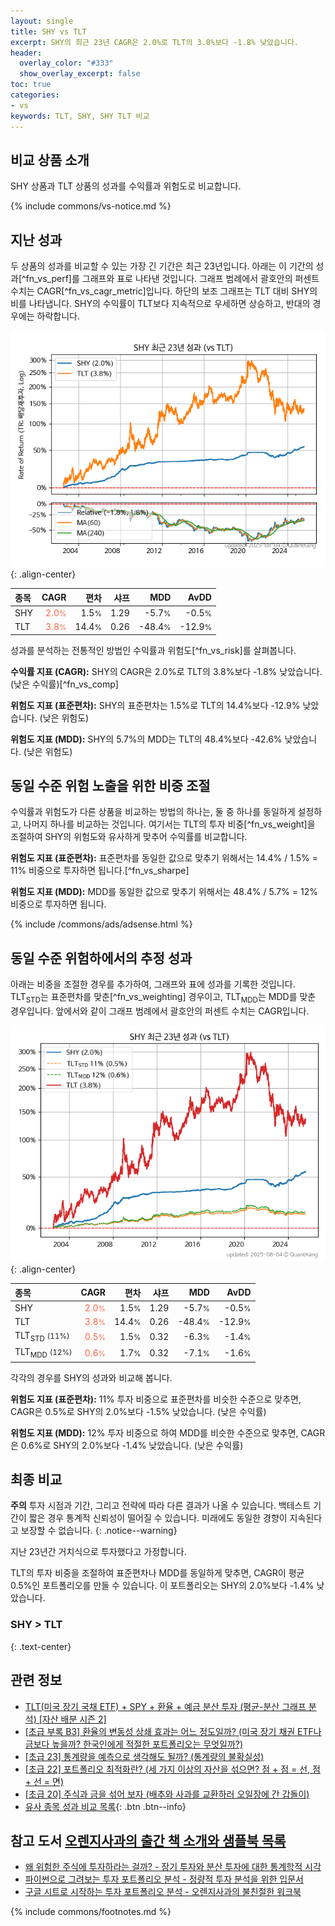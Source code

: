 ```yaml
---
layout: single
title: SHY vs TLT
excerpt: SHY의 최근 23년 CAGR은 2.0%로 TLT의 3.8%보다 -1.8% 낮았습니다.
header:
  overlay_color: "#333"
  show_overlay_excerpt: false
toc: true
categories:
- vs
keywords: TLT, SHY, SHY TLT 비교
---
```


## 비교 상품 소개


SHY 상품과 TLT 상품의 성과를 수익률과 위험도로 비교합니다.





{% include commons/vs-notice.md %}

## 지난 성과

두 상품의 성과를 비교할 수 있는 가장 긴 기간은 최근 23년입니다. 아래는 이 기간의 성과[^fn_vs_perf]를 그래프와 표로 나타낸 것입니다.
그래프 범례에서 괄호안의 퍼센트 수치는 CAGR[^fn_vs_cagr_metric]입니다.
하단의 보조 그래프는 TLT 대비 SHY의 비를 나타냅니다.
SHY의 수익률이 TLT보다 지속적으로 우세하면 상승하고, 반대의 경우에는 하락합니다.

![SHY](/vs/images/shy-vs-tlt_dual.png){: .align-center}

| **종목** | **CAGR** | **편차** | **샤프** | **MDD** | **AvDD** |
| :------------ | ------: | -----------: | -------: | ------: | -------: |
| SHY | <span style="color: tomato">2.0<small>%</small></span> | 1.5<small>%</small> | 1.29 | -5.7<small>%</small> | -0.5<small>%</small> |
| TLT | <span style="color: tomato">3.8<small>%</small></span> | 14.4<small>%</small> | 0.26 | -48.4<small>%</small> | -12.9<small>%</small> |

<!-- more -->


성과를 분석하는 전통적인 방법인 수익률과 위험도[^fn_vs_risk]를 살펴봅니다.

**수익률 지표 (CAGR):** SHY의 CAGR은 2.0%로 TLT의 3.8%보다 -1.8% 낮았습니다. (낮은 수익률)[^fn_vs_comp]

**위험도 지표 (표준편차):** SHY의 표준편차는 1.5%로 TLT의 14.4%보다 -12.9% 낮았습니다. (낮은 위험도)

**위험도 지표 (MDD):** SHY의 5.7%의 MDD는 TLT의 48.4%보다 -42.6% 낮았습니다. (낮은 위험도)



## 동일 수준 위험 노출을 위한 비중 조절

수익률과 위험도가 다른 상품을 비교하는 방법의 하나는, 둘 중 하나를 동일하게 설정하고, 나머지 하나를 비교하는 것입니다.
여기서는 TLT의 투자 비중[^fn_vs_weight]을 조절하여 SHY의 위험도와 유사하게 맞추어 수익률를 비교합니다.

**위험도 지표 (표준편차):** 표준편차를 동일한 값으로 맞추기 위해서는 14.4% / 1.5% = 11% 비중으로 투자하면 됩니다.[^fn_vs_sharpe]

**위험도 지표 (MDD):** MDD를 동일한 값으로 맞추기 위해서는 48.4% / 5.7% = 12% 비중으로 투자하면 됩니다.


{% include /commons/ads/adsense.html %}



## 동일 수준 위험하에서의 추정 성과

아래는 비중을 조절한 경우를 추가하여, 그래프와 표에 성과를 기록한 것입니다.
TLT<sub>STD</sub>는 표준편차를 맞춘[^fn_vs_weighting] 경우이고, TLT<sub>MDD</sub>는 MDD를 맞춘 경우입니다.
앞에서와 같이 그래프 범례에서 괄호안의 퍼센트 수치는 CAGR입니다.


![SHY](/vs/images/shy-vs-tlt.png){: .align-center}



| **종목** | **CAGR** | **편차** | **샤프** | **MDD** | **AvDD** |
| :------------ | ------: | -----------: | -------: | ------: | -------: |
| SHY | <span style="color: tomato">2.0<small>%</small></span> | 1.5<small>%</small> | 1.29 | -5.7<small>%</small> | -0.5<small>%</small> |
| TLT | <span style="color: tomato">3.8<small>%</small></span> | 14.4<small>%</small> | 0.26 | -48.4<small>%</small> | -12.9<small>%</small> |
| TLT<sub>STD</sub> <small>(11%)</small> | <span style="color: tomato">0.5<small>%</small></span> | 1.5<small>%</small> | 0.32 | -6.3<small>%</small> | -1.4<small>%</small> |
| TLT<sub>MDD</sub> <small>(12%)</small> | <span style="color: tomato">0.6<small>%</small></span> | 1.7<small>%</small> | 0.32 | -7.1<small>%</small> | -1.6<small>%</small> |



각각의 경우를 SHY의 성과와 비교해 봅니다.

**위험도 지표 (표준편차):** 11% 투자 비중으로 표준편차를 비슷한 수준으로 맞추면, CAGR은 0.5%로 SHY의 2.0%보다 -1.5% 낮았습니다. (낮은 수익률)

**위험도 지표 (MDD):** 12% 투자 비중으로 하여 MDD를 비슷한 수준으로 맞추면, CAGR은 0.6%로 SHY의 2.0%보다 -1.4% 낮았습니다. (낮은 수익률)




## 최종 비교

**주의** 투자 시점과 기간, 그리고 전략에 따라 다른 결과가 나올 수 있습니다. 백테스트 기간이 짧은 경우 통계적 신뢰성이 떨어질 수 있습니다. 미래에도 동일한 경향이 지속된다고 보장할 수 없습니다.
{: .notice--warning}

지난 23년간 거치식으로 투자했다고 가정합니다.

TLT의 투자 비중을 조절하여 표준편차나 MDD를 동일하게 맞추면, CAGR이 평균 0.5%인 포트폴리오를 만들 수 있습니다.
이 포트폴리오는 SHY의 2.0%보다 -1.4% 낮았습니다.

### SHY &gt; TLT
{: .text-center}


## 관련 정보

- [TLT(미국 장기 국채 ETF) + SPY + 환율 + 예금 분산 투자 (평균-분산 그래프 분석) [자산 배분 시즌 2]](https://m.blog.naver.com/onuri2005/223924670469)
- [[초급 부록 B3] 환율의 변동성 상쇄 효과는 어느 정도일까? (미국 장기 채권 ETF나 금보다 높을까? 한국인에게 적절한 포트폴리오는 무엇일까?)](https://kongdori.tistory.com/394)
- [[초급 23] 통계량을 예측으로 생각해도 될까? (통계량의 불확실성)](https://kongdori.tistory.com/386)
- [[초급 22] 포트폴리오 최적화란? (세 가지 이상의 자산을 섞으면? 점 + 점 = 선, 점 + 선 = 면)](https://kongdori.tistory.com/385)
- [[초급 20] 주식과 금을 섞어 보자 (배추와 사과를 교환하러 오일장에 간 갑돌이)](https://kongdori.tistory.com/382)
- [유사 종목 성과 비교 목록](/vs/){: .btn .btn--info}


## 참고 도서 [오렌지사과의 출간 책 소개와 샘플북 목록](https://kongdori.tistory.com/691)

- [왜 위험한 주식에 투자하라는 걸까? - 장기 투자와 분산 투자에 대한 통계학적 시각](https://kongdori.tistory.com/421)
- [파이썬으로 그려보는 투자 포트폴리오 분석  - 정량적 투자 분석을 위한 입문서](https://kongdori.tistory.com/643)
- [구글 시트로 시작하는 투자 포트폴리오 분석 - 오렌지사과의 불친절한 워크북](https://kongdori.tistory.com/449)

{% include commons/footnotes.md %}